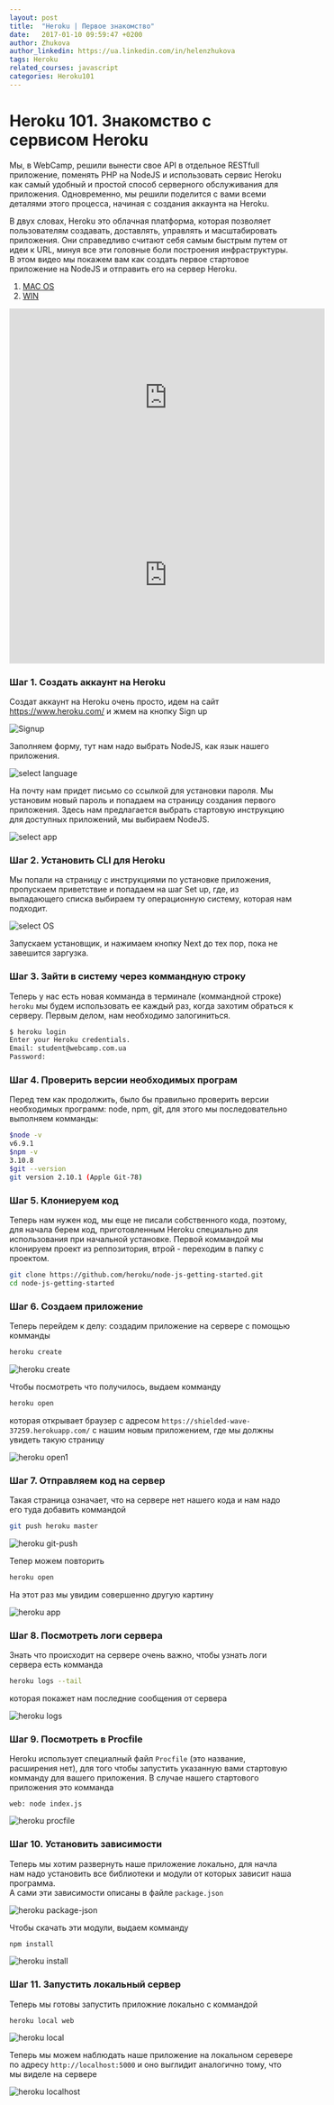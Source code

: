 ```yaml
---
layout: post
title:  "Heroku | Первое знакомство"
date:   2017-01-10 09:59:47 +0200
author: Zhukova
author_linkedin: https://ua.linkedin.com/in/helenzhukova
tags: Heroku
related_courses: javascript
categories: Heroku101
---
```


# Heroku 101. Знакомство с сервисом Heroku

Мы, в WebCamp, решили вынести свое API в отдельное RESTfull приложение, поменять PHP на NodeJS и использовать сервис Heroku как самый удобный и простой способ серверного обслуживания для приложения. Одновременно, мы решили поделится с вами всеми деталями этого процесса, начиная с создания аккаунта на Heroku.

В двух словах, Heroku это облачная платформа, которая позволяет пользователям создавать, доставлять, управлять и масштабировать приложения.
Они справедливо считают себя самым быстрым путем от идеи к URL, минуя все эти головные боли построения инфраструктуры.
В этом видео мы покажем вам как создать первое стартовое приложение на NodeJS и отправить его на сервер Heroku.

<ol class="tabs" data-tabs id="video-tabs">
  <li class="tabs-title is-active"><a href="#panel1" aria-selected="true">MAC OS</a></li>
  <li class="tabs-title"><a href="#panel2">WIN</a></li>
</ol>

<div class="tabs-content" data-tabs-content="video-tabs">
  <div class="tabs-panel is-active" id="panel1">
    <div class="responsive-embed widescreen">
    <iframe width="560" height="315" src="https://www.youtube.com/embed/5WbwxYrhKMw" frameborder="0" allowfullscreen></iframe>
    </div>
  </div>
  <div class="tabs-panel" id="panel2">
    <div class="responsive-embed widescreen">
    <iframe width="560" height="315" src="https://www.youtube.com/embed/lciL7rF57nk" frameborder="0" allowfullscreen></iframe>
    </div>
  </div>
</div>

### <span class="icon-homecode" id="one" data-magellan-target="one"></span> Шаг 1. Создать аккаунт на Heroku

Создат аккаунт на Heroku очень просто, идем на сайт https://www.heroku.com/ и жмем на кнопку Sign up

![Signup](/rest_student/img/heroku-signup.png)

Заполняем форму, тут нам надо выбрать NodeJS, как язык нашего приложения.

![select language](/rest_student/img/heroku-select-language.png)

На почту нам придет письмо со ссылкой для установки пароля. Мы установим новый пароль и попадаем на страницу создания первого приложения. Здесь нам предлагается выбрать стартовую инструкцию для доступных приложений, мы выбираем NodeJS.

![select app](/rest_student/img/heroku-select-app.png)

### <span class="icon-homecode" id="two" data-magellan-target="two"></span> Шаг 2. Установить CLI для Heroku

Мы попали на страницу с инструкциями по установке приложения, пропускаем приветствие и попадаем на шаг Set up, где, из выпадающего списка выбираем ту операционную систему, которая нам подходит.

![select OS](/rest_student/img/heroku-select-os.png)

Запускаем установщик, и нажимаем кнопку Next до тех пор, пока не завешится заргузка.

### <span class="icon-homecode" id="three" data-magellan-target="three"></span> Шаг 3. Зайти в систему через коммандную строку

Теперь у нас есть новая комманда в терминале (коммандной строке) `heroku` мы будем использовать ее каждый раз, когда захотим обраться к серверу. Первым делом, нам необходимо залогиниться.

```bash
$ heroku login
Enter your Heroku credentials.
Email: student@webcamp.com.ua
Password:
```

### <span class="icon-homecode" id="four" data-magellan-target="four"></span> Шаг 4. Проверить версии необходимых програм

Перед тем как продолжить, было бы правильно проверить версии необходимых программ: node, npm, git, для этого мы последовательно выполняем комманды:


```bash
$node -v
v6.9.1
$npm -v
3.10.8
$git --version
git version 2.10.1 (Apple Git-78)
```

### <span class="icon-homecode" id="five" data-magellan-target="five"></span> Шаг 5. Клониеруем код

Теперь нам нужен код, мы еще не писали собственного кода, поэтому, для начала берем код, приготовленным Heroku специально для использования при начальной установке. Первой коммандой мы клонируем проект из реппозитория, втрой - переходим в папку с проектом.

```bash
git clone https://github.com/heroku/node-js-getting-started.git
cd node-js-getting-started
```

### <span class="icon-homecode" id="six" data-magellan-target="six"></span> Шаг 6. Создаем приложение

Теперь перейдем к делу: создадим приложение на сервере с помощью комманды 

```bash
heroku create
```

![heroku create](/rest_student/img/heroku-create-bash.png)

Чтобы посмотреть что получилось, выдаем комманду 

```bash
heroku open
```

которая открывает браузер с адресом `https://shielded-wave-37259.herokuapp.com/` с нашим новым приложением, где мы должны увидеть такую страницу

![heroku open1](/rest_student/img/heroku-open1.png)


### <span class="icon-homecode" id="seven" data-magellan-target="seven"></span> Шаг 7. Отправляем код на сервер

Такая страница означает, что на сервере нет нашего кода и нам надо его туда добавить коммандой 

```bash
git push heroku master
```

![heroku git-push](/rest_student/img/heroku-git-push.png)

Тепер можем повторить

```bash
heroku open
```

На этот раз мы увидим совершенно другую картину

![heroku app](/rest_student/img/heroku-app.png)

### <span class="icon-homecode" id="eight" data-magellan-target="eight"></span> Шаг 8. Посмотреть логи сервера

Знать что происходит на сервере очень важно, чтобы узнать логи сервера есть комманда

```bash
heroku logs --tail
```

которая покажет нам последние сообщения от сервера

![heroku logs](/rest_student/img/heroku-logs.png)

### <span class="icon-homecode" id="nine" data-magellan-target="nine"></span> Шаг 9. Посмотреть в Procfile

Heroku использует специалный файл `Procfile` (это название, расширения нет), для того чтобы запустить указанную вами стартовую комманду для вашего приложения. В случае нашего стартового приложения это комманда

```
web: node index.js
```

![heroku procfile](/rest_student/img/heroku-procfile.png)

### <span class="icon-homecode" id="ten" data-magellan-target="ten"></span> Шаг 10. Установить зависимости

Теперь мы хотим развернуть наше приложение локально, для начла нам надо установить все библиотеки и модули от которых зависит наша программа.  
А сами эти зависимости описаны в файле `package.json`

![heroku package-json](/rest_student/img/heroku-package-json.png)

Чтобы скачать эти модули, выдаем комманду

```bash
npm install
```

![heroku install](/rest_student/img/heroku-install.png)

### <span class="icon-homecode" id="eleven" data-magellan-target="eleven"></span> Шаг 11. Запустить локальный сервер

Теперь мы готовы запустить приложние локально с коммандой 

```
heroku local web
```

![heroku local](/rest_student/img/heroku-local.png)

Теперь мы можем наблюдать наше приложение на локальном серевере по адресу `http://localhost:5000` и оно выглидит аналогично тому, что мы виделе на сервере
 
 
![heroku localhost](/rest_student/img/heroku-localhost.png)
